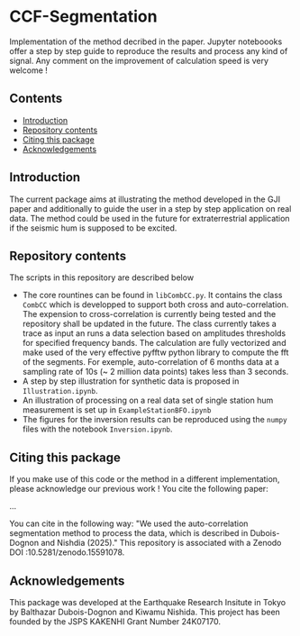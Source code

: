 # CCF-Segmentation
Implementation of the method decribed in the paper. Jupyter noteboooks offer a step by step guide to reproduce the results and process any kind of signal. Any comment on the improvement of calculation speed is very welcome !

## Contents
- [Introduction](#introduction)
- [Repository contents](#Repository-contents)
- [Citing this package](#citing-this-package)
- [Acknowledgements](#acknowledgements)


## Introduction
The current package aims at illustrating the method developed in the GJI paper and additionally to guide the user in a step by step application on real data. The method could be used in the future for extraterrestrial application if the seismic hum is supposed to be excited. 

## Repository contents

The scripts in this repository are described below


- The core rountines can be found in `libCombCC.py`. It contains the class `CombCC` which is developped to support both cross and auto-correlation. The expension to cross-correlation is currently being tested and the repository shall be updated in the future. The class currently takes a trace as input an runs a data selection based on amplitudes thresholds for specified frequency bands. The calculation are fully vectorized and make used of the very effective pyfftw python library to compute the fft of the segments. For exemple, auto-correlation of 6 months data at a sampling rate of 10s (~ 2 million data points) takes less than 3 seconds.
- A step by step illustration for synthetic data is proposed in `Illustration.ipynb`.
- An illustration of processing on a real data set of single station hum measurement is set up in  `ExampleStationBFO.ipynb`
- The figures for the inversion results can be reproduced using the `numpy` files with the notebook `Inversion.ipynb`.

## Citing this package
If you make use of this code or the method in a different implementation, please acknowledge our previous work ! You cite the following paper:

...

You can cite in the following way: "We used the auto-correlation segmentation method to process the data, which is described in Dubois-Dognon and Nishdia (2025)."
This repository is associated with a Zenodo DOI :10.5281/zenodo.15591078. 

## Acknowledgements

This package was developed at the Earthquake Research Insitute in Tokyo by Balthazar Dubois-Dognon and Kiwamu Nishida. 
This project has been founded by the JSPS KAKENHI Grant Number 24K07170.
